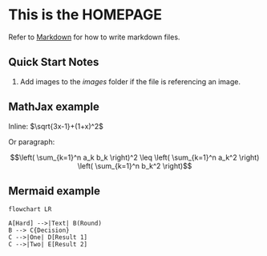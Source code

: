 <!--
SPDX-FileCopyrightText: 2023 Frans van Dorsselaer

SPDX-License-Identifier: MIT
-->

# This is the **HOMEPAGE**

Refer to [Markdown](http://daringfireball.net/projects/markdown/) for how to write markdown files.

## Quick Start Notes

1. Add images to the *images* folder if the file is referencing an image.

## MathJax example

Inline: $\sqrt{3x-1}+(1+x)^2$

Or paragraph:

$$\left( \sum_{k=1}^n a_k b_k \right)^2 \leq \left( \sum_{k=1}^n a_k^2 \right) \left( \sum_{k=1}^n b_k^2 \right)$$

## Mermaid example

```mermaid
flowchart LR

A[Hard] -->|Text| B(Round)
B --> C{Decision}
C -->|One| D[Result 1]
C -->|Two| E[Result 2]
```
